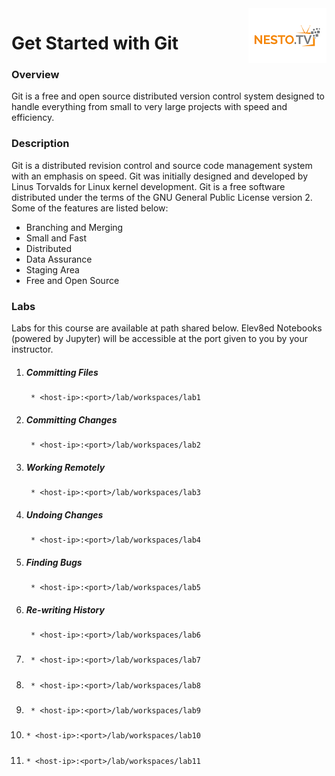 <img align="right" src="./logo-small.png">

# Get Started with Git

### Overview
Git is a free and open source distributed version control system designed to handle everything from small to very large projects with speed and efficiency.
### Description
Git is a distributed revision control and source code management system with an emphasis on speed. Git was initially designed and developed by Linus Torvalds for Linux kernel development. Git is a free software distributed under the terms of the GNU General Public License version 2. Some of the features are listed below:

- Branching and Merging
- Small and Fast
- Distributed
- Data Assurance
- Staging Area
- Free and Open Source

### Labs

Labs for this course are available at path shared below. Elev8ed Notebooks (powered by Jupyter) will be accessible at the port given to you by your instructor. 

1. ##### Committing Files
		* <host-ip>:<port>/lab/workspaces/lab1
2. ##### Committing Changes
		* <host-ip>:<port>/lab/workspaces/lab2
3. ##### Working Remotely
		* <host-ip>:<port>/lab/workspaces/lab3
4. ##### Undoing Changes
		* <host-ip>:<port>/lab/workspaces/lab4
5. ##### Finding Bugs
		* <host-ip>:<port>/lab/workspaces/lab5
6. ##### Re-writing History
		* <host-ip>:<port>/lab/workspaces/lab6
7. ##### 
		* <host-ip>:<port>/lab/workspaces/lab7
8. ##### 
		* <host-ip>:<port>/lab/workspaces/lab8
9. ##### 
		* <host-ip>:<port>/lab/workspaces/lab9
10. ##### 
		* <host-ip>:<port>/lab/workspaces/lab10
11. ##### 
		* <host-ip>:<port>/lab/workspaces/lab11
		